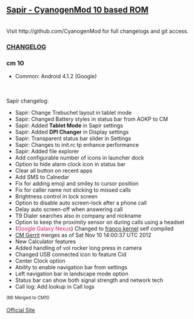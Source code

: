 <!DOCTYPE html>
<html>
<head>
  <title>Sapir - <small>CM10 Based ROM</small> from Erez A. Korn</title>
</head>

<H2><u><b>Sapir</b> - CyanogenMod 10 based ROM</u></H2>
<br>
Visit http://github.com/CyanogenMod for full changelogs and git access.<br>

<h3><u>CHANGELOG</u></h3>

### cm 10 <br>
* Common: Android 4.1.2 (Google)<br>
<br>
<br>
Sapir changelog:<br>
<ul>
<li> Sapir: Change Trebuchet layout in tablet mode</li>
<li> Sapir: Changed Battery styles in status bar from AOKP to CM </li>
<li> Sapir: Added <b>Tablet Mode</b> in Sapir settings</li>
<li> Sapir: Added <b>DPI Changer</b> in Display settings</li>
<li> Sapir: Transparent status bar slider in Settings</li>
<li> Sapir: Changes to init.rc tp enhance performance </li>
<li> Sapir: Added file explorer </li>
<li> Add configurable number of icons in launcher dock </li>
<li> Option to hide alarm clock icon in status bar </li>
<li> Clear all button on recent apps </li>
<li> Add SMS to Calnedar </li>
<li> Fix for adding emoji and smiley to cursor position </li>
<li> Fix for caller name not sticking to missed calls </li>
<li> Brightness control in lock screen </li>
<li> Option to disable auto screen-lock after a phone call </li>
<li> Delay auto screen-off when answering call </li>
<li> T9 Dialer searches also in company and nickname </li>
<li> Option to keep the proximity sensor on during calls using a headset </li>
<li> (<font color="#D9117C">Google Galaxy Nexus</font>) Changed to <a href="http://forum.xda-developers.com/showthread.php?t=1367341">franco kernel</a> self compiled</li>
<li> <a href="http://review.cyanogenmod.com/#/q/status:merged,n,z">
CM Gerrit</a>
merges as of Sat Nov 10 14:00:37 UTC 2012
</li>
<li> New Calculator features </li>
<li> Added handling of vol rocker long press in camera </li>
<li> Changed USB connected icon to feature Cid </li>
<li> Center Clock option</li>
<li> Ability to enable navigation bar from settings</li>
<li> Left navigation bar in landscape mode option</li>
<li> Status bar can show both signal strength and network tech</li>
<li> Call log: Add lookup in Call logs</li>
</ul>
<small>(M) Merged to CM10</small><br>
<br>
<a href="http://sapir-rom.blogspot.com">Official Site</a>

</body>
</html>

